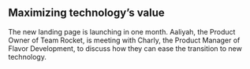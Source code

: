 ## Maximizing technology’s value

The new landing page is launching in one month. Aaliyah, the Product Owner of Team Rocket, is meeting with Charly, the Product Manager of Flavor Development, to discuss how they can ease the transition to new technology.


